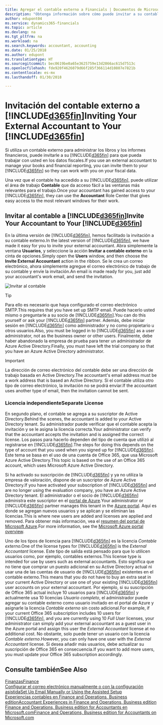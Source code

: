 ```yaml
---
title: Agregar el contable externo a Financials | Documentos de Microsoft
description: "Obtenga información sobre cómo puede invitar a su contable externo a Finance and Operations, Business edition."
author: edupont04
ms.service: dynamics365-financials
ms.topic: article
ms.devlang: na
ms.tgt_pltfrm: na
ms.workload: na
ms.search.keywords: accountant, accounting
ms.date: 01/25/2018
ms.author: edupont
ms.translationtype: HT
ms.sourcegitcommit: bec0619be0a65e3625759e13d2866ac615d7513c
ms.openlocfilehash: fde920f4626079d66f285f366114d10807e7821b
ms.contentlocale: es-mx
ms.lasthandoff: 01/30/2018

---
```

# <a name="inviting-your-external-accountant-to-your-included365finincludesd365finmdmd"></a><span data-ttu-id="1e963-103">Invitación del contable externo a [!INCLUDE[d365fin](includes/d365fin_md.md)]</span><span class="sxs-lookup"><span data-stu-id="1e963-103">Inviting Your External Accountant to Your [!INCLUDE[d365fin](includes/d365fin_md.md)]</span></span>
<span data-ttu-id="1e963-104">Si utiliza un contable externo para administrar los libros y los informes financieros, puede invitarle a su [!INCLUDE[d365fin](includes/d365fin_md.md)] para que pueda trabajar con usted en los datos fiscales.</span><span class="sxs-lookup"><span data-stu-id="1e963-104">If you use an external accountant to manage your books and financial reporting, you can invite them to your [!INCLUDE[d365fin](includes/d365fin_md.md)] so they can work with you on your fiscal data.</span></span>

<span data-ttu-id="1e963-105">Una vez que el contable ha accedido a su [!INCLUDE[d365fin](includes/d365fin_md.md)], puede utilizar el área de trabajo **Contable** que da acceso fácil a las ventanas más relevantes para el trabajo.</span><span class="sxs-lookup"><span data-stu-id="1e963-105">Once your accountant has gained access to your [!INCLUDE[d365fin](includes/d365fin_md.md)], they can use the **Accountant** Role Center that gives easy access to the most relevant windows for their work.</span></span>  

## <a name="invite-your-accountant-to-your-included365finincludesd365finmdmd"></a><span data-ttu-id="1e963-106">Invitar al contable a [!INCLUDE[d365fin](includes/d365fin_md.md)]</span><span class="sxs-lookup"><span data-stu-id="1e963-106">Invite Your Accountant to Your [!INCLUDE[d365fin](includes/d365fin_md.md)]</span></span>
<span data-ttu-id="1e963-107">En la última versión de [!INCLUDE[d365fin](includes/d365fin_md.md)], hemos facilitado la invitación a su contable externo.</span><span class="sxs-lookup"><span data-stu-id="1e963-107">In the latest version of [!INCLUDE[d365fin](includes/d365fin_md.md)], we have made it easy for you to invite your external accountant.</span></span> <span data-ttu-id="1e963-108">Abra simplemente la ventana **Usuarios**, y seleccione la acción **Invitar a contable externo** en la cinta de opciones.</span><span class="sxs-lookup"><span data-stu-id="1e963-108">Simply open the **Users** window, and then choose the **Invite External Accountant** action in the ribbon.</span></span> <span data-ttu-id="1e963-109">Se le crea un correo electrónico, ahora simplemente agregue el correo electrónico de trabajo de su contable y envíe la invitación.</span><span class="sxs-lookup"><span data-stu-id="1e963-109">An email is made ready for you, just add your accountant's work email, and send the invitation.</span></span>  

![Invitar al contable](./media/finance-invite-accountant/invite-accountant.png)

> [!TIP]  
>  <span data-ttu-id="1e963-111">Para ello es necesario que haya configurado el correo electrónico SMTP.</span><span class="sxs-lookup"><span data-stu-id="1e963-111">This requires that you have set up SMTP email.</span></span> <span data-ttu-id="1e963-112">Puede hacerlo usted mismo o preguntarle a su socio de [!INCLUDE[d365fin](includes/d365fin_md.md)].</span><span class="sxs-lookup"><span data-stu-id="1e963-112">You can do this yourself or ask your [!INCLUDE[d365fin](includes/d365fin_md.md)] partner.</span></span> <span data-ttu-id="1e963-113">Además, debe iniciar sesión en [!INCLUDE[d365fin](includes/d365fin_md.md)] como administrador y no como propietario u otros usuarios.</span><span class="sxs-lookup"><span data-stu-id="1e963-113">Also, you must be logged in to [!INCLUDE[d365fin](includes/d365fin_md.md)] as a user administrator, not as the business owner or other users.</span></span> <span data-ttu-id="1e963-114">Finalmente, debe haber abandonado la empresa de prueba para tener un administrador de Azure Active Directory.</span><span class="sxs-lookup"><span data-stu-id="1e963-114">Finally, you must have left the trial company so that you have an Azure Active Directory administrator.</span></span>  

> [!IMPORTANT]  
>  <span data-ttu-id="1e963-115">La dirección de correo electrónico del contable debe ser una dirección de trabajo basada en Active Directory.</span><span class="sxs-lookup"><span data-stu-id="1e963-115">The accountant's email address must be a work address that is based an Active Directory.</span></span> <span data-ttu-id="1e963-116">Si el contable utiliza otro tipo de correo electrónico, la invitación no se podrá enviar.</span><span class="sxs-lookup"><span data-stu-id="1e963-116">If the accountant uses another type of email, then the invitation cannot be sent.</span></span>  

### <a name="separate-license"></a><span data-ttu-id="1e963-117">Licencia independiente</span><span class="sxs-lookup"><span data-stu-id="1e963-117">Separate License</span></span>
<span data-ttu-id="1e963-118">En segundo plano, el contable se agrega a su suscriptor de Active Directory.</span><span class="sxs-lookup"><span data-stu-id="1e963-118">Behind the scenes, the accountant is added to your Active Directory tenant.</span></span> <span data-ttu-id="1e963-119">Su administrador puede verificar que el contable acepta la invitación y se le asigna la licencia correcta.</span><span class="sxs-lookup"><span data-stu-id="1e963-119">Your administrator can verify that the accountant accepts the invitation and is assigned the correct license.</span></span> <span data-ttu-id="1e963-120">Los pasos para hacerlo dependen del tipo de cuenta que utilizó al registrarse en [!INCLUDE[d365fin](includes/d365fin_md.md)].</span><span class="sxs-lookup"><span data-stu-id="1e963-120">The steps for doing this depends on the type of account that you used when you signed up for [!INCLUDE[d365fin](includes/d365fin_md.md)].</span></span> <span data-ttu-id="1e963-121">Este tema se basa en el uso de una cuenta de Office 365, que usa Microsoft Azure Active Directory.</span><span class="sxs-lookup"><span data-stu-id="1e963-121">This topic is based on the use of an Office 365 account, which uses Microsoft Azure Active Directory.</span></span>  

<span data-ttu-id="1e963-122">Si ha activado su suscripción de [!INCLUDE[d365fin](includes/d365fin_md.md)] y ya no utiliza la empresa de valoración, dispone de un suscriptor de Azure Active Directory.</span><span class="sxs-lookup"><span data-stu-id="1e963-122">If you have activated your subscription of [!INCLUDE[d365fin](includes/d365fin_md.md)] and are no longer using the evaluation company, you have an Azure Active Directory tenant.</span></span> <span data-ttu-id="1e963-123">El administrador o el socio de [!INCLUDE[d365fin](includes/d365fin_md.md)] administra este suscriptor en el [portal de Azure](https://portal.azure.com).</span><span class="sxs-lookup"><span data-stu-id="1e963-123">Your administrator or [!INCLUDE[d365fin](includes/d365fin_md.md)] partner manages this tenant in the [Azure portal](https://portal.azure.com).</span></span> <span data-ttu-id="1e963-124">Aquí es donde se agregan nuevos usuarios y se aplican y se eliminan las licencias.</span><span class="sxs-lookup"><span data-stu-id="1e963-124">This is where new users are added and licenses are applied and removed.</span></span> <span data-ttu-id="1e963-125">Para obtener más información, vea el [resumen del portal de Microsoft Azure](https://docs.microsoft.com/en-us/azure/azure-portal-overview).</span><span class="sxs-lookup"><span data-stu-id="1e963-125">For more information, see the [Microsoft Azure portal overview](https://docs.microsoft.com/en-us/azure/azure-portal-overview).</span></span>  

<span data-ttu-id="1e963-126">Uno de los tipos de licencia para [!INCLUDE[d365fin](includes/d365fin_md.md)] es la licencia *Contable externo*.</span><span class="sxs-lookup"><span data-stu-id="1e963-126">One of the license types for [!INCLUDE[d365fin](includes/d365fin_md.md)] is the *External Accountant* license.</span></span> <span data-ttu-id="1e963-127">Este tipo de salida está pensado para que lo utilicen usuarios como, por ejemplo, contables externos.</span><span class="sxs-lookup"><span data-stu-id="1e963-127">This license type is intended for use by users such as external accountants.</span></span> <span data-ttu-id="1e963-128">Esto significa que no tiene que comprar un puesto adicional en su Active Directory actual ni usar una de las cuentas de usuario de [!INCLUDE[d365fin](includes/d365fin_md.md)] existentes en el contable externo.</span><span class="sxs-lookup"><span data-stu-id="1e963-128">This means that you do not have to buy an extra seat in your current Active Directory or use one of your existing [!INCLUDE[d365fin](includes/d365fin_md.md)] user accounts on your external accountant.</span></span> <span data-ttu-id="1e963-129">Por ejemplo, si su suscripción de Office 365 actual incluye 10 usuarios para [!INCLUDE[d365fin](includes/d365fin_md.md)] y actualmente usa 10 licencias *Usuario completo*, el administrador puede agregar su contable externo como usuario invitado en el portal de Azure y asignarle la licencia *Contable externo* sin costo adicional.</span><span class="sxs-lookup"><span data-stu-id="1e963-129">For example, if your current Office 365 subscription includes 10 users for [!INCLUDE[d365fin](includes/d365fin_md.md)], and you are currently using 10 *Full User* licenses, your administrator can simply add your external accountant as a guest user in the Azure portal and assign this user the *External Accountant* license at no additional cost.</span></span> <span data-ttu-id="1e963-130">No obstante, solo puede tener un usuario con la licencia *Contable externo*.</span><span class="sxs-lookup"><span data-stu-id="1e963-130">However, you can only have one user with the *External Accountant* license.</span></span> <span data-ttu-id="1e963-131">Si desea añadir más usuarios, debe actualizar su suscripción de Office 365 en consecuencia.</span><span class="sxs-lookup"><span data-stu-id="1e963-131">If you want to add more users, you must update your Office 365 subscription accordingly.</span></span>  

## <a name="see-also"></a><span data-ttu-id="1e963-132">Consulte también</span><span class="sxs-lookup"><span data-stu-id="1e963-132">See Also</span></span>
[<span data-ttu-id="1e963-133">Finanzas</span><span class="sxs-lookup"><span data-stu-id="1e963-133">Finance</span></span>](finance.md)  
[<span data-ttu-id="1e963-134">Configurar el correo electrónico manualmente o con la configuración asistida</span><span class="sxs-lookup"><span data-stu-id="1e963-134">Set Up Email Manually or Using the Assisted Setup</span></span>](madeira-how-setup-email.md)  
[<span data-ttu-id="1e963-135">Experiencias contables en Finance and Operations, Business edition</span><span class="sxs-lookup"><span data-stu-id="1e963-135">Accountant Experiences in Finance and Operations, Business edition </span></span>](finance-accounting.md)  
[<span data-ttu-id="1e963-136">Finance and Operations, Business edition for Accountants en Microsoft.com</span><span class="sxs-lookup"><span data-stu-id="1e963-136">Finance and Operations, Business edition for Accountants on Microsoft.com</span></span>](https://www.microsoft.com/en-us/dynamics365/financial-insights-for-accountants)  

